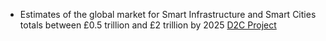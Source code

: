 - Estimates of the global market for Smart Infrastructure and Smart Cities totals between £0.5 trillion and £2 trillion by 2025 [D2C Project](https://www-smartinfrastructure.eng.cam.ac.uk/projects-and-case-studies/dc2-digital-cities-change/dc2-vision)